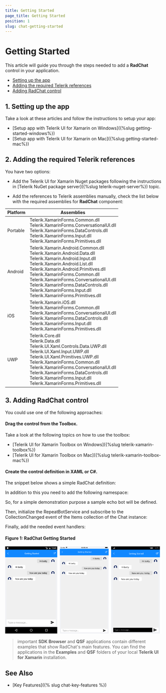 ```yaml
---
title: Getting Started
page_title: Getting Started
position: 1
slug: chat-getting-started
---
```


# Getting Started

This article will guide you through the steps needed to add a **RadChat** control in your application.


* [Setting up the app](#1-setting-up-the-app)
* [Adding the required Telerik references](#2-adding-the-required-telerik-references)
* [Adding RadChat control](#3-adding-radchat-control)

## 1. Setting up the app

Take a look at these articles and follow the instructions to setup your app:

- [Setup app with Telerik UI for Xamarin on Windows]({%slug getting-started-windows%})
- [Setup app with Telerik UI for Xamarin on Mac]({%slug getting-started-mac%})

## 2. Adding the required Telerik references

You have two options:

* Add the Telerik UI for Xamarin Nuget packages following the instructions in [Telerik NuGet package server]({%slug telerik-nuget-server%}) topic.

* Add the references to Telerik assemblies manually, check the list below with the required assemblies for **RadChat** component:

| Platform | Assemblies |
| -------- | ---------- |
| Portable | Telerik.XamarinForms.Common.dll <br/> Telerik.XamarinForms.ConversationalUI.dll <br /> Telerik.XamarinForms.DataControls.dll <br /> Telerik.XamarinForms.Input.dll <br /> Telerik.XamarinForms.Primitives.dll |
| Android  | Telerik.Xamarin.Android.Common.dll <br/> Telerik.Xamarin.Android.Data.dll <br/> Telerik.Xamarin.Android.Input.dll <br/> Telerik.Xamarin.Android.List.dll <br/> Telerik.Xamarin.Android.Primitives.dll <br/> Telerik.XamarinForms.Common.dll <br/> Telerik.XamarinForms.ConversationalUI.dll <br /> Telerik.XamarinForms.DataControls.dll <br /> Telerik.XamarinForms.Input.dll <br /> Telerik.XamarinForms.Primitives.dll |
| iOS      | Telerik.Xamarin.iOS.dll  <br/> Telerik.XamarinForms.Common.dll <br/> Telerik.XamarinForms.ConversationalUI.dll <br /> Telerik.XamarinForms.DataControls.dll <br /> Telerik.XamarinForms.Input.dll <br /> Telerik.XamarinForms.Primitives.dll |
| UWP      | Telerik.Core.dll <br/> Telerik.Data.dll <br/> Telerik.UI.Xaml.Controls.Data.UWP.dll <br/> Telerik.UI.Xaml.Input.UWP.dll <br/> Telerik.UI.Xaml.Primitives.UWP.dll <br/> Telerik.XamarinForms.Common.dll <br/> Telerik.XamarinForms.ConversationalUI.dll <br /> Telerik.XamarinForms.DataControls.dll <br /> Telerik.XamarinForms.Input.dll <br /> Telerik.XamarinForms.Primitives.dll |

## 3. Adding RadChat control

You could use one of the following approaches:

#### Drag the control from the Toolbox. 

Take a look at the following topics on how to use the toolbox:

* [Telerik UI for Xamarin Toolbox on Windows]({%slug telerik-xamarin-toolbox%})
* [Telerik UI for Xamarin Toolbox on Mac]({%slug telerik-xamarin-toolbox-mac%})

#### Create the control definition in XAML or C#.

The snippet below shows a simple RadChat definition:

<snippet id='chat-gettingstarted'/>

In addition to this you need to add the following namespace:

<snippet id='xmlns-telerikchat'/>

So, for a simple demonstration purpose a sample echo bot will be defined.

<snippet id='chat-gettingstarted-botservice' />

Then, initialize the RepeatBotService and subscribe to the CollectionChanged event of the Items collection of the Chat instance:

<snippet id='chat-getting-started-initiliaze' />
	
Finally, add the needed event handlers:

<snippet id='chat-getting-started-events' />
	
#### Figure 1: RadChat Getting Started

![Chat Getting Started](images/chat_getting_started.png)
	
>important **SDK Browser** and **QSF** applications contain different examples that show RadChat's main features. You can find the applications in the **Examples** and **QSF** folders of your local **Telerik UI for Xamarin** installation.

## See Also

- [Key Features]({% slug chat-key-features %})